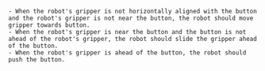 
    - When the robot's gripper is not horizontally aligned with the button and the robot's gripper is not near the button, the robot should move gripper towards button.
    - When the robot's gripper is near the button and the button is not ahead of the robot's gripper, the robot should slide the gripper ahead of the button.
    - When the robot's gripper is ahead of the button, the robot should push the button.